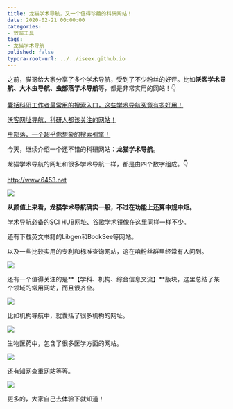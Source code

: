 ```yaml
---
title: 龙猫学术导航，又一个值得珍藏的科研网站！
date: 2020-02-21 00:00:00
categories:
- 效率工具
tags:
- 龙猫学术导航
pulished: false
typora-root-url: ../../iseex.github.io
---
```


之前，猫哥给大家分享了多个学术导航，受到了不少粉丝的好评。比如**沃客学术导航、大木虫导航、虫部落学术导航**等，都是非常实用的网站！👇

[囊括科研工作者最常用的搜索入口，这些学术导航究竟有多好用！](http://mp.weixin.qq.com/s?__biz=MzAxNzgyMDg0MQ==&mid=2650452296&idx=1&sn=01d224c59dbc8e402e79a265a3b3536e&chksm=83d1ac8eb4a625980eac4b4b5068674e1fe6a497b647742426f0ef3c5866b674a1cb9e80275d&scene=21#wechat_redirect)

[沃客网址导航，科研人都该关注的网站！](http://mp.weixin.qq.com/s?__biz=MzAxNzgyMDg0MQ==&mid=2650455621&idx=1&sn=8e245f063d78f75a916aa5a8688272bc&chksm=83d1a383b4a62a95350e867599038a7921303c97c2ae975ed6b8f4ab0c625230eefe7e54a014&scene=21#wechat_redirect)

[虫部落，一个超乎你想象的搜索引擎！](http://mp.weixin.qq.com/s?__biz=MzAxNzgyMDg0MQ==&mid=2650456395&idx=3&sn=d6dac93b1d18ca9b8d5c1773c13f2a20&chksm=83d1dc8db4a6559bcbce3ba708f34ee501f9592f7a3effa297cc187398d8a109c6d4ebf0c688&scene=21#wechat_redirect)

今天，继续介绍一个还不错的科研网站：**龙猫学术导航**。

龙猫学术导航的网址和很多学术导航一样，都是由四个数字组成。👇

http://www.6453.net

![](https://upload-images.jianshu.io/upload_images/2787497-13dfc884ab5ad104?imageMogr2/auto-orient/strip%7CimageView2/2/w/1240)

**从颜值上来看，龙猫学术导航确实一般，不过在功能上还算中规中矩。**

学术导航必备的SCI HUB网址、谷歌学术镜像在这里同样一样不少。

还有下载英文书籍的Libgen和BookSee等网站。

以及一些比较实用的专利和标准查询网站，这在咱粉丝群里经常有人问到。

![](https://upload-images.jianshu.io/upload_images/2787497-2604e50a03551214?imageMogr2/auto-orient/strip%7CimageView2/2/w/1240)

还有一个值得关注的是**【学科、机构、综合信息交流】**版块，这里总结了某个领域的常用网站，而且很齐全。

![](https://upload-images.jianshu.io/upload_images/2787497-1c3e123e99e1f740?imageMogr2/auto-orient/strip%7CimageView2/2/w/1240)

比如机构导航中，就囊括了很多机构的网址。

![](https://upload-images.jianshu.io/upload_images/2787497-8707630101b6ede3?imageMogr2/auto-orient/strip%7CimageView2/2/w/1240)

生物医药中，包含了很多医学方面的网站。

![](https://upload-images.jianshu.io/upload_images/2787497-0d154e6fd5b0bcb2?imageMogr2/auto-orient/strip%7CimageView2/2/w/1240)

还有知网查重网站等等。

![](https://upload-images.jianshu.io/upload_images/2787497-721c06bc28582f1e?imageMogr2/auto-orient/strip%7CimageView2/2/w/1240)

更多的，大家自己去体验下就知道！